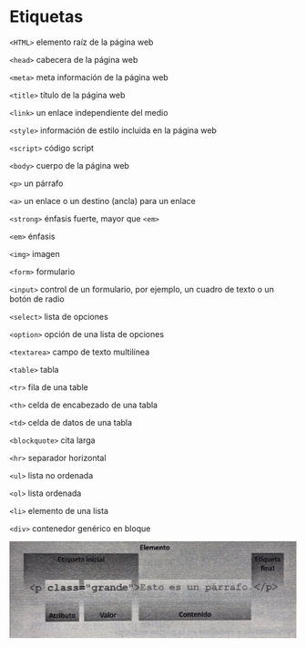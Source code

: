 # Etiquetas

`<HTML>` elemento raíz de la página web

`<head>` cabecera de la página web

`<meta>` meta información de la página web

`<title>` título de la página web

`<link>` un enlace independiente del medio

`<style>` información de estilo incluida en la página web

`<script>` código script

`<body>` cuerpo de la página web

`<p>` un párrafo

`<a>` un enlace o un destino (ancla) para un enlace

`<strong>` énfasis fuerte, mayor que `<em>`

`<em>` énfasis

`<img>` imagen

`<form>` formulario

`<input>` control de un formulario, por ejemplo, un cuadro de texto o un botón de radio

`<select>` lista de opciones

`<option>` opción de una lista de opciones

`<textarea>` campo de texto multilínea

`<table>` tabla

`<tr>` fila de una table

`<th>` celda de encabezado de una tabla

`<td>` celda de datos de una tabla

`<blockquote>` cita larga

`<hr>` separador horizontal

`<ul>` lista no ordenada

`<ol>` lista ordenada

`<li>` elemento de una lista

`<div>` contenedor genérico en bloque

![Estructura de una etiquta](estructura_etiqueta.jpg)